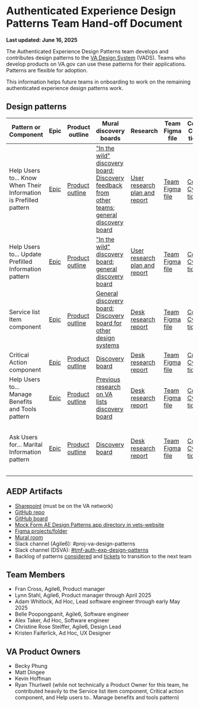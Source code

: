 # Authenticated Experience Design Patterns Team Hand-off Document
**Last updated: June 16, 2025**

The Authenticated Experience Design Patterns team develops and contributes design patterns to the [VA Design System](https://design.va.gov/) (VADS). Teams who develop products on VA.gov can use these patterns for their applications. Patterns are flexible for adoption. 

This information helps future teams in onboarding to work on the remaining authenticated experience design patterns work.

## Design patterns

Pattern or Component | Epic | Product outline | Mural discovery boards | Research | Team Figma file | Collab Cycle ticket | VADS documentation | VADS Figma file | USWDS pattern proposal | Additional documentation
--- | --- | --- | --- | --- | --- | --- | --- | --- | --- | --- |
Help Users to... Know When Their Information is Prefilled pattern | [Epic](https://github.com/department-of-veterans-affairs/tmf-auth-exp-design-patterns/issues/17) | [Product outline](https://github.com/department-of-veterans-affairs/va.gov-team/tree/master/products/authenticated-patterns/Patterns/prefill) | ["In the wild" discovery board](https://app.mural.co/t/departmentofveteransaffairs9999/m/departmentofveteransaffairs9999/1721249754513/f02ba038a943ebb6dbe07355b5b1d473f42dc16b); [Discovery feedback from other teams](https://app.mural.co/t/departmentofveteransaffairs9999/m/departmentofveteransaffairs9999/1721841580875/c3be52d2e6ba2ab27b04562b9c97ee0f05f843eb); [general discovery board](https://app.mural.co/t/departmentofveteransaffairs9999/m/departmentofveteransaffairs9999/1722517036440/a204683ebc4372199abf3ae7d7f8da6cbd60f6d5) | [User research plan and report](https://github.com/department-of-veterans-affairs/va.gov-team/tree/master/products/authenticated-patterns/Design-and-research/2024-07-Research-Initiative-One-Prefill) | [Team Figma file](https://www.figma.com/design/2j01RTqCSJRy4lX3eUOiod/AE-Design-Patterns---Prefill?node-id=0-1&t=Le4l9APPu5SGU0jV-1) | [Collab Cycle ticket](https://github.com/department-of-veterans-affairs/va.gov-team/issues/90181) | [VADS documentation](https://design.va.gov/patterns/help-users-to/know-when-their-information-is-prefilled) | [VADS Figma file](https://www.figma.com/design/4A3O3mVx4xDAKfHE7fPF1U/VADS-Templates--Patterns--and-Forms?m=auto&node-id=13451-91712&t=eoaTAXv2PGPTU6mE-1) | [USWDS pattern proposal](https://github.com/uswds/uswds/discussions/6053) | |
Help Users to... Update Prefilled Information pattern | [Epic](https://github.com/department-of-veterans-affairs/tmf-auth-exp-design-patterns/issues/22) | [Product outline](https://github.com/department-of-veterans-affairs/va.gov-team/tree/master/products/authenticated-patterns/Patterns/update-prefilled-information) | ["In the wild" discovery board](https://app.mural.co/t/departmentofveteransaffairs9999/m/departmentofveteransaffairs9999/1722538218743/e8a34db6e16086f9122fd2e0927edf5607bfa273); [general discovery board](https://app.mural.co/t/departmentofveteransaffairs9999/m/departmentofveteransaffairs9999/1722538963593/ec6a1e4d13493cc9fbb07898a31120cec2bf69c0) | [User research plan and report](https://github.com/department-of-veterans-affairs/va.gov-team/tree/master/products/authenticated-patterns/Design-and-research/2024-09-Research-Initiative-Two-Update-Prefill) | [Team Figma file](https://www.figma.com/design/1z3bAkQl4uR1IvAxmtyqZi/AE-Design-Patterns---Update-Prefill?node-id=0-1&t=Su49Y3xbIt9ud29p-1) | [Collab Cycle ticket](https://github.com/department-of-veterans-affairs/va.gov-team/issues/90181) | [VADS documentation](https://design.va.gov/patterns/help-users-to/update-prefilled-information) | [VADS Figma file](https://www.figma.com/design/4A3O3mVx4xDAKfHE7fPF1U/VADS-Templates--Patterns--and-Forms?m=auto&node-id=21074-18&t=eoaTAXv2PGPTU6mE-1) | [USWDS pattern proposal](https://github.com/uswds/uswds/discussions/6248) | |
Service list Item component | [Epic](https://github.com/department-of-veterans-affairs/tmf-auth-exp-design-patterns/issues/258) | [Product outline](https://github.com/department-of-veterans-affairs/va.gov-team/blob/master/products/authenticated-patterns/Patterns/understand-current-benefits-eligibility/README.md) | [General discovery board](https://app.mural.co/t/departmentofveteransaffairs9999/m/departmentofveteransaffairs9999/1734015784206/4f6ee5ca39dd0e5550221bfd9c2eae6690768fc5); [Discovery board for other design systems](https://app.mural.co/t/departmentofveteransaffairs9999/m/departmentofveteransaffairs9999/1733260226568/218d1d31d647478407bcc330d4f04c9ffb6fdb38) | [Desk research report](https://github.com/department-of-veterans-affairs/va.gov-team/blob/master/products/authenticated-patterns/Patterns/understand-current-benefits-eligibility/Desk%20Research%20Report.md) | [Team Figma file](https://www.figma.com/design/ZIGDfSb8D5YLBdJavzDdqi/AE-Design-Patterns---Service-list?node-id=0-1&t=cfjBFHQtqWBGaRrv-1) | [Collab Cycle ticket](https://github.com/department-of-veterans-affairs/va.gov-team/issues/105516) | [VADS documentation](https://design.va.gov/components/service-list-item) | [VADS Figma file](https://www.figma.com/design/afurtw4iqQe6y4gXfNfkkk/VADS-Component-Library?m=auto&node-id=31161-83&t=9Fi6mdVrODKD2PNB-1) | [USWDS component proposal](https://github.com/uswds/uswds/discussions/6439) | |
Critical Action component | [Epic](https://github.com/department-of-veterans-affairs/tmf-auth-exp-design-patterns/issues/302) | [Product outline](https://github.com/department-of-veterans-affairs/va.gov-team/tree/master/products/authenticated-patterns/Patterns/Critical-Information) | [Discovery board](https://app.mural.co/t/departmentofveteransaffairs9999/m/departmentofveteransaffairs9999/1741024323022/18a74ad2ec39d2929bf751d5b3f14e1d314053d3) |  [Desk research report](https://github.com/department-of-veterans-affairs/va.gov-team/blob/master/products/authenticated-patterns/Patterns/Critical-Information/Desk%20research%20report.md) | [Team Figma file](https://www.figma.com/design/UOx5GSKdZW9GVAjy7078hT/AE-Design-Patterns---Critical-Action?node-id=0-1&t=KXmHDiPelm0bshPq-1) | [Collab Cycle ticket](https://github.com/department-of-veterans-affairs/va.gov-team/issues/105516) | [VADS documentation](https://design.va.gov/components/critical-action) | [VADS Figma file](https://www.figma.com/design/afurtw4iqQe6y4gXfNfkkk/VADS-Component-Library?m=auto&node-id=31143-5822&t=HFKAGuzWFnrLMXTF-1) | [USWDS component proposal](https://github.com/uswds/uswds/discussions/6456) | | 
Help Users to... Manage Benefits and Tools pattern | [Epic](https://github.com/department-of-veterans-affairs/tmf-auth-exp-design-patterns/issues/258) | [Product outline](https://github.com/department-of-veterans-affairs/va.gov-team/blob/master/products/authenticated-patterns/Patterns/understand-current-benefits-eligibility/README.md) | [Previous research on VA lists discovery board](https://app.mural.co/t/departmentofveteransaffairs9999/m/departmentofveteransaffairs9999/1737573892904/3c2c6d82f013904cc9df9c9be5bdc823ba8214dc) | [Desk research report](https://github.com/department-of-veterans-affairs/va.gov-team/blob/master/products/authenticated-patterns/Patterns/understand-current-benefits-eligibility/Desk%20Research%20Report.md) | [Team Figma file](https://www.figma.com/design/ZIGDfSb8D5YLBdJavzDdqi/AE-Design-Patterns---Service-list?node-id=0-1&t=cfjBFHQtqWBGaRrv-1) | [Collab Cycle ticket](https://github.com/department-of-veterans-affairs/va.gov-team/issues/105516) | [VADS documentation](https://design.va.gov/patterns/help-users-to/manage-benefits-and-tools) | [VADS Figma file](https://www.figma.com/design/4A3O3mVx4xDAKfHE7fPF1U/VADS-Templates--Patterns--and-Forms?m=auto&node-id=21042-10&t=eoaTAXv2PGPTU6mE-1) | [USWDS pattern proposal](https://github.com/uswds/uswds/discussions/6441) | |
Ask Users for... Marital Information pattern | [Epic](https://github.com/department-of-veterans-affairs/tmf-auth-exp-design-patterns/issues/325) | [Product outline](https://github.com/department-of-veterans-affairs/va.gov-team/tree/master/products/authenticated-patterns/Patterns/marital-status) | [Discovery board](https://app.mural.co/t/departmentofveteransaffairs9999/m/departmentofveteransaffairs9999/1742843561511/4f5e5e77a91df7e061628888f10dfb7b10309183) | [Desk research report](https://github.com/department-of-veterans-affairs/va.gov-team/blob/master/products/authenticated-patterns/Patterns/marital-status/Discovery%20Research%20Report.md) | [Team Figma file](https://www.figma.com/design/Ie3VE755qGlK7ONjKGQpNd/AE-Design-Patterns---Marital-Status?node-id=0-1&t=xPkXcvYAkx5it8dT-1) | [Collab Cycle ticket](https://dsva.slack.com/lists/T03FECE8V/F08RM89AK8T?record_id=Rec08R4G44HLP) | [VADS documentation](https://design.va.gov/patterns/ask-users-for/marital-information) | [VADS Figma file](https://www.figma.com/design/4A3O3mVx4xDAKfHE7fPF1U/VADS-Templates--Patterns--and-Forms?m=auto&node-id=21035-13131&t=eoaTAXv2PGPTU6mE-1) | [USWDS Pattern Proposal](https://github.com/uswds/uswds/discussions/6487) | [Forms Audit (Excel version)](https://dvagov.sharepoint.com/:x:/r/sites/TMFAuthenticatedExperienceDesignPatterns/Shared%20Documents/General/Research%20and%20Design/Research%20Artifacts/Marital%20Information%20(Status)%20Pattern/Marital%20Information%20(Status)%20Audit%20of%20Existing%20Forms.xlsx?d=wf0e7be0b6f48492f86a9a6ebd7b0cde9&csf=1&web=1&e=NHlCCU); [Content Team Review Ticket](https://github.com/department-of-veterans-affairs/va.gov-team/issues/108767); [Marital Status Pattern Design Decisions](https://docs.google.com/spreadsheets/d/1QF-FHZAW3fTNByj-2RWhnDAL7_qcLR_AjVrgA0-ubqM/edit?gid=0#gid=0) | 

## AEDP Artifacts
- [Sharepoint](https://dvagov.sharepoint.com/sites/TMFAuthenticatedExperienceDesignPatterns ) (must be on the VA network)
- [GitHub repo](https://github.com/department-of-veterans-affairs/tmf-auth-exp-design-patterns)
- [GitHub board](https://github.com/orgs/department-of-veterans-affairs/projects/1314/views/4?sliceBy%5Bvalue%5D=_noValue)
- [Mock Form AE Design Patterns app directory in vets-website](https://github.com/department-of-veterans-affairs/vets-website/tree/46009a10a8538ec828aea7db213b4d693175be89/src/applications/_mock-form-ae-design-patterns) 
- [Figma projects/folder](https://www.figma.com/files/1499394822283304153/project/254290539/Authenticated-Experience-Design-Patterns?fuid=1142566432181786950) 
- [Mural room](https://app.mural.co/t/departmentofveteransaffairs9999/r/1719240814910) 
- Slack channel (Agile6): #proj-va-design-patterns
- Slack channel (DSVA): [#tmf-auth-exp-design-patterns](https://dsva.slack.com/archives/C07909N7U8Z)
- Backlog of patterns [considered](https://app.mural.co/t/departmentofveteransaffairs9999/m/departmentofveteransaffairs9999/1719240863056/54e2c8569725a72e996ae9b2a687867f572f4051) and [tickets](https://github.com/orgs/department-of-veterans-affairs/projects/1314/views/4?sliceBy%5Bvalue%5D=_noValue) to transition to the next team

## Team Members
- Fran Cross, Agile6, Product manager
- Lynn Stahl, Agile6, Product manager through April 2025
- Adam Whitlock, Ad Hoc, Lead software engineer through early May 2025
- Belle Poopongpanit, Agile6, Software engineer
- Alex Taker, Ad Hoc, Software engineer
- Christine Rose Steiffer, Agile6, Design Lead
- Kristen Faiferlick, Ad Hoc, UX Designer

## VA Product Owners
- Becky Phung
- Matt Dingee
- Kevin Hoffman
- Ryan Thurlwell (while not technically a Product Owner for this team, he contributed heavily to the Service list item component, Critical action component, and Help users to.. Manage benefits and tools pattern) 
